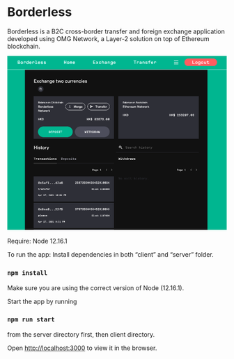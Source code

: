 # Borderless

Borderless is a B2C cross-border transfer and foreign exchange application developed using OMG Network, a Layer-2 solution on top of Ethereum blockchain. 

![alt text](https://github.com/longleilei/borderless/blob/wzc1/FXWallet.png)









Require: Node 12.16.1

To run the app:
Install dependencies in both “client” and “server” folder.

### `npm install`

Make sure you are using the correct version of Node (12.16.1).

Start the app by running 

### `npm run start`

from the server directory first, then client directory.

Open [http://localhost:3000](http://localhost:3000) to view it in the browser.
